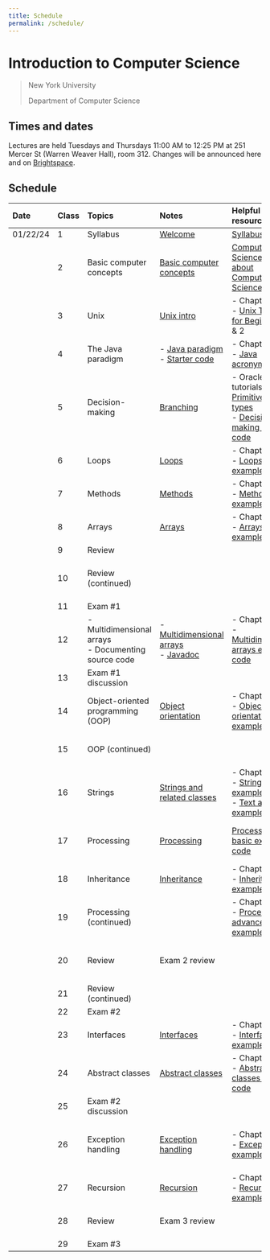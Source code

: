 ```yaml
---
title: Schedule
permalink: /schedule/
---
```


# Introduction to Computer Science

> New York University
>
> Department of Computer Science

## Times and dates

Lectures are held Tuesdays and Thursdays 11:00 AM to 12:25 PM at 251 Mercer St (Warren Weaver Hall), room 312. Changes will be announced here and on [Brightspace](https://brightspace.nyu.edu).

## Schedule

| Date | Class | Topics                                                   | Notes                                                                                                       | Helpful resources                                                                                                                                                                                                            | Assumed known                                                         | Assignment due                                                                                                                                                                                                                                                                                                                                                                          |
| :--- | :---- | :------------------------------------------------------- | :---------------------------------------------------------------------------------------------------------- | :--------------------------------------------------------------------------------------------------------------------------------------------------------------------------------------------------------------------------- | :-------------------------------------------------------------------- | :-------------------------------------------------------------------------------------------------------------------------------------------------------------------------------------------------------------------------------------------------------------------------------------------------------------------------------------------------------------------------------------- |
| 01/22/24     | 1     | Syllabus                                         | [Welcome](../slides/welcome)                                                                                | [Syllabus](../syllabus)                                                                                                                                                                                                       |                                                                       |                                                                                                                                                                                                                                                                                                                                                                                         |
|      | 2     | Basic computer concepts                                  | [Basic computer concepts](https://nyu-python-programming.github.io/course-material/basic-computer-concepts) | [Computer Science: Not about Computers, Not Science](../content/assets/Computer_Science_Not_About_Computers_Not_a_Science.pdf)                                                                                                |                                                                       |                                                                                                                                                                                                                                                                                                                                                                                         |
|      | 3     | Unix                                                     | [Unix intro](../slides/unix-intro)                                                                          | - Chapter 1<br />- [Unix Tutorial for Beginners](http://www.ee.surrey.ac.uk/Teaching/Unix/), 1 & 2                                                                                                                           | Basic computer concepts                                               |                                                                                                                                                                                                                                                                                                                                                                                         |
|      | 4     | The Java paradigm                                        | - [Java paradigm](../slides/java-paradigm)<br />- [Starter code](../slides/starter-code)                    | - Chapter 2<br />- [Java acronyms](https://www.javatpoint.com/difference-between-jdk-jre-and-jvm#jre)                                                                                                                        | Unix                                                                  |                                                                                                                                                                                                                                                                                                                                                                                         |
|      | 5     | Decision-making                                          | [Branching](../slides/branching)                                                                            | - Oracle tutorials: [Primitive data types](https://docs.oracle.com/javase/tutorial/java/nutsandbolts/datatypes.html)<br />- [Decision-making example code](https://github.com/nyu-java-programming/decision-making-examples) | Java paradigm                                                         | Assignment 1:<br />- [Basic programming]                                                                                                                                                                                                                                                                                                                                                |
|      | 6     | Loops                                                    | [Loops](../slides/loops)                                                                                    | - Chapter 5<br />- [Loops example code](https://github.com/nyu-java-programming/loops-examples)                                                                                                                              | Branching                                                             |                                                                                                                                                                                                                                                                                                                                                                                         |
|      | 7     | Methods                                                  | [Methods](../slides/methods)                                                                                | - Chapter 6<br />- [Methods example code](https://github.com/nyu-java-programming/methods-examples)                                                                                                                          | Loops                                                                 | Assignment 3:<br />- [Blackjack]                                                                                                                                                                                                                                                                                                                                                        |
|      | 8     | Arrays                                                   | [Arrays](../slides/arrays)                                                                                  | - Chapter 7<br />- [Arrays example code](https://github.com/nyu-java-programming/array-examples)                                                                                                                             | Methods                                                               |                                                                                                                                                                                                                                                                                                                                                                                         |
|      | 9     | Review                                                   |                                                                                                             |                                                                                                                                                                                                                              | Arrays                                                                |                                                                                                                                                                                                                                                                                                                                                                                         |
|      | 10    | Review (continued)                                       |                                                                                                             |                                                                                                                                                                                                                              |                                                                       | Assignment 4:<br />- [Text analysis]                                                                                                                                                                                                                                                                                                                                                    |
|      | 11    | Exam #1                                                  |                                                                                                             |                                                                                                                                                                                                                              |                                                                       |                                                                                                                                                                                                                                                                                                                                                                                         |
|      | 12    | - Multidimensional arrays<br />- Documenting source code | - [Multidimensional arrays](../slides/arrays-multidimensional)<br />- [Javadoc](../javadoc)                 | - Chapter 8<br />- [Multidimensional arrays example code](https://github.com/nyu-java-programming/multidimensional-array-examples)                                                                                           |                                                                       |                                                                                                                                                                                                                                                                                                                                                                                         |
|      | 13    | Exam #1 discussion                                       |                                                                                                             |                                                                                                                                                                                                                              | Multidimensional arrays                                               |                                                                                                                                                                                                                                                                                                                                                                                         |
|      | 14    | Object-oriented programming (OOP)                        | [Object orientation](../slides/object-orientation)                                                          | - Chapter 9<br />- [Object orientation example code](https://github.com/nyu-java-programming/simple-object-examples)                                                                                                         |                                                                       |                                                                                                                                                                                                                                                                                                                                                                                         |
|      | 15    | OOP (continued)                                          |                                                                                                             |                                                                                                                                                                                                                              |                                                                       | Assignment 5:<br />- [Open data]                                                                                                                                                                                                                                                                                                                                                        |
|      | 16    | Strings                                                  | [Strings and related classes](../slides/strings-as-objects)                                                 | - Chapter 4<br />- [Strings basic example code](https://github.com/nyu-java-programming/string-examples)<br />- [Text alignment example code](https://github.com/nyu-java-programming/text-alignment)                        | Object orientation                                                    |                                                                                                                                                                                                                                                                                                                                                                                         |
|      | 17    | Processing                                               | [Processing](../slides/processing)                                                                          | [Processing basic example code](https://github.com/nyu-java-programming/processing-basic-example)                                                                                                                            | String and related classes                                            | Assignment 6:<br />- [Virtual moped]                                                                                                                                                                                                                                                                                                                                                    |
|      | 18    | Inheritance                                              | [Inheritance](../slides/inheritance)                                                                        | - Chapter 10<br />- [Inheritance example code](https://github.com/nyu-java-programming/simple-inheritance-example)                                                                                                           | Processing framework                                                  |                                                                                                                                                                                                                                                                                                                                                                                         |
|      | 19    | Processing (continued)                                   |                                                                                                             | - Chapter 11<br />- [Processing advanced example code](https://github.com/nyu-java-programming/processing-more-examples)                                                                                                     |                                                                       |                                                                                                                                                                                                                                                                                                                                                                                         |
|      | 20    | Review                                                   | Exam 2 review                                                                                               |                                                                                                                                                                                                                              | Inheritance and polymorphism                                          | Assignment 7:<br />- [Game development]                                                                                                                                                                                                                                                                                                                                                 |
|      | 21    | Review (continued)                                       |                                                                                                             |                                                                                                                                                                                                                              |                                                                       |                                                                                                                                                                                                                                                                                                                                                                                         |
|      | 22    | Exam #2                                                  |                                                                                                             |                                                                                                                                                                                                                              |                                                                       |                                                                                                                                                                                                                                                                                                                                                                                         |
|      | 23    | Interfaces                                               | [Interfaces](../slides/interfaces)                                                                          | - Chapter 13<br />- [Interfaces example code](https://github.com/nyu-java-programming/interface-examples)                                                                                                                    |                                                                       |                                                                                                                                                                                                                                                                                                                                                                                         |
|      | 24    | Abstract classes                                         | [Abstract classes](../slides/abstract-classes)                                                              | - Chapter 13<br />- [Abstract classes example code](https://github.com/nyu-java-programming/abstract-classes-examples)                                                                                                       |                                                                       |                                                                                                                                                                                                                                                                                                                                                                                         |
|      | 25    | Exam #2 discussion                                       |                                                                                                             |                                                                                                                                                                                                                              |                                                                       |                                                                                                                                                                                                                                                                                                                                                                                         |
|      | 26    | Exception handling                                       | [Exception handling](../slides/exception-handling)                                                          | - Chapter 12<br />- [Exceptions example code](https://github.com/nyu-java-programming/exceptions-examples)                                                                                                                   | Interfaces and abstract classes                                       | Assignment 8:<br />- [Interfaces and abstract classes]                                                                                                                                                                                                                                                                                                                                  |
|      | 27    | Recursion                                                | [Recursion](../slides/recursion)                                                                            | - Chapter 18<br />- [Recursion example code](https://github.com/nyu-java-programming/recursion-examples)                                                                                                                     | Exceptions                                                            |                                                                                                                                                                                                                                                                                                                                                                                         |
|      | 28    | Review                                                   | Exam 3 review                                                                                               |                                                                                                                                                                                                                              |                                                                       | Assignment 9:<br />- [Recursion]                                                                                                                                                                                                                                                                                                                                                        |
|      | 29    | Exam #3                                                  |                                                                                                             |                                                                                                                                                                                                                              |                                                                       |                                                                                                                                                                                                                                                                                                                                                                                         |
